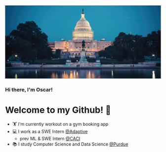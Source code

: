 ![Split Select](hill.jpg)
### Hi there, I'm Oscar!
# Welcome to my Github! 👋
- 🏋️ I'm currently workout on a gym booking app
- 💻 I work as a SWE Intern [@Adaptive](https://www.adaptivebiotech.com/)
  - prev ML & SWE Intern [@CACI](https://www.caci.com/)
- 📚 I study Computer Science and Data Science [@Purdue](https://www.purdue.edu/)


<!--
**osu28/osu28** is a ✨ _special_ ✨ repository because its `README.md` (this file) appears on your GitHub profile.

Here are some ideas to get you started:

- 🔭 I’m currently working on ...
- 🌱 I’m currently learning ...
- 👯 I’m looking to collaborate on ...
- 🤔 I’m looking for help with ...
- 💬 Ask me about ...
- 📫 How to reach me: ...
- 😄 Pronouns: ...
- ⚡ Fun fact: ...
-->
